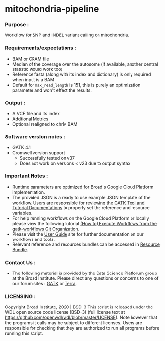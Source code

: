 # mitochondria-pipeline

### Purpose :
Workflow for SNP and INDEL variant calling on mitochondria.

### Requirements/expectations :
 - BAM or CRAM file
 - Median of the coverage over the autosome (if available, another central statistic would work too)
 - Reference fasta (along with its index and dictionary) is only required when input is a BAM
 - Default for `max_read_length` is 151, this is purely an optimization parameter and won't effect the results.

### Output :
 - A VCF file and its index
 - Addtional Metrics 
 - Optional realigned to chrM BAM

### Software version notes :
- GATK 4.1 
- Cromwell version support 
  - Successfully tested on v37 
  - Does not work on versions < v23 due to output syntax

### Important Notes :
- Runtime parameters are optimized for Broad's Google Cloud Platform implementation.
- The provided JSON is a ready to use example JSON template of the workflow. Users are responsible for reviewing the [GATK Tool and Tutorial Documentations](https://gatk.broadinstitute.org/hc/en-us/categories/360002310591) to properly set the reference and resource variables. 
- For help running workflows on the Google Cloud Platform or locally please
view the following tutorial [(How to) Execute Workflows from the gatk-workflows Git Organization](https://gatk.broadinstitute.org/hc/en-us/articles/360035530952).
- Please visit the [User Guide](https://gatk.broadinstitute.org/hc/en-us/categories/360002310591) site for further documentation on our workflows and tools.
- Relevant reference and resources bundles can be accessed in [Resource Bundle](https://gatk.broadinstitute.org/hc/en-us/articles/360036212652).

### Contact Us :
- The following material is provided by the Data Science Platforum group at the Broad Institute. Please direct any questions or concerns to one of our forum sites : [GATK](https://gatk.broadinstitute.org/hc/en-us/community/topics) or [Terra](https://support.terra.bio/hc/en-us/community/topics/360000500432).

### LICENSING :
Copyright Broad Institute, 2020 | BSD-3
This script is released under the WDL open source code license (BSD-3) (full license text at https://github.com/openwdl/wdl/blob/master/LICENSE). Note however that the programs it calls may be subject to different licenses. Users are responsible for checking that they are authorized to run all programs before running this script.
